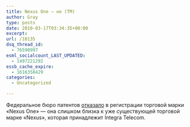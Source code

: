 ```yaml
---
title: Nexus One — не (TM)
author: Gray
type: posts
date: 2010-03-17T03:34:35+00:00
excerpt:
url: /10135
dsq_thread_id:
  - 76590997
esml_socialcount_LAST_UPDATED:
  - 1497221292
essb_cache_expire:
  - 1616358429
categories:
  - Uncategorized

---
```








Федеральное бюро патентов <a href="http://www.readwriteweb.com/archives/google_denied_trademark_on_android_nexus_one.php" target="_blank">отказало</a> в&nbsp;регистрации торговой марки &laquo;Nexus One&raquo;&nbsp;&mdash; она слишком близка к&nbsp;уже существующей торговой марке &laquo;Nexus&raquo;, которая принадлежит Integra Telecom.